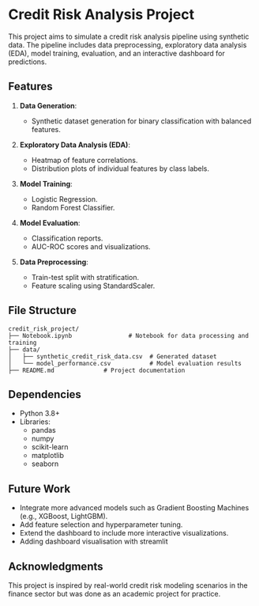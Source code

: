 
# Credit Risk Analysis Project

This project aims to simulate a credit risk analysis pipeline using synthetic data. The pipeline includes data preprocessing, exploratory data analysis (EDA), model training, evaluation, and an interactive dashboard for predictions.

## Features

1. **Data Generation**:
   - Synthetic dataset generation for binary classification with balanced features.

2. **Exploratory Data Analysis (EDA)**:
   - Heatmap of feature correlations.
   - Distribution plots of individual features by class labels.

3. **Model Training**:
   - Logistic Regression.
   - Random Forest Classifier.

4. **Model Evaluation**:
   - Classification reports.
   - AUC-ROC scores and visualizations.

5. **Data Preprocessing**:
   - Train-test split with stratification.
   - Feature scaling using StandardScaler.

## File Structure

```
credit_risk_project/
├── Notebook.ipynb                # Notebook for data processing and training
├── data/
│   ├── synthetic_credit_risk_data.csv  # Generated dataset
│   └── model_performance.csv           # Model evaluation results
├── README.md              # Project documentation
```


## Dependencies

- Python 3.8+
- Libraries:
  - pandas
  - numpy
  - scikit-learn
  - matplotlib
  - seaborn

## Future Work

- Integrate more advanced models such as Gradient Boosting Machines (e.g., XGBoost, LightGBM).
- Add feature selection and hyperparameter tuning.
- Extend the dashboard to include more interactive visualizations.
- Adding dashboard visualisation with streamlit 


## Acknowledgments
This project is inspired by real-world credit risk modeling scenarios in the finance sector but was done as an academic project for practice.

